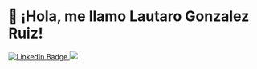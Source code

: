  <h1>👋 ¡Hola, me llamo Lautaro Gonzalez Ruiz!</h1>
<div id="badges">
  <a href="https://www.linkedin.com/in/lautagruiz/">
    <img src="https://img.shields.io/badge/LinkedIn-blue?style=for-the-badge&logo=linkedin&logoColor=white" alt="LinkedIn Badge"/>
  </a>
  <a href="">
    <img src="https://img.shields.io/badge/Gmail-red?style=for-the-badge&logo=gmail&logoColor=white mailto:lautawork@gmail.com"/>
  </a>
</div> 

